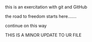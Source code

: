 this is an exercitation with git and GitHub

the road to freedom starts here.......





continue on this way



THIS IS A MINOR UPDATE TO UR  FILE
